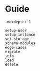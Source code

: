 # Guide

```{toctree}
:maxdepth: 1

setup-user
setup-instance
set-storage
schema-modules
edge-cases
migrate
info
load
delete
```

